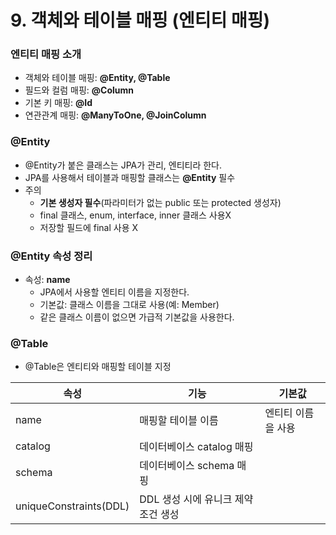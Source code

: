 # 9. 객체와 테이블 매핑 (엔티티 매핑)



### 엔티티 매핑 소개

- 객체와 테이블 매핑: **@Entity, @Table**
- 필드와 컬럼 매핑: **@Column**
- 기본 키 매핑: **@Id**
- 연관관계 매핑: **@ManyToOne, @JoinColumn**



### @Entity

- @Entity가 붙은 클래스는 JPA가 관리, 엔티티라 한다.
- JPA를 사용해서 테이블과 매핑할 클래스는 **@Entity**  필수
- 주의
  - **기본 생성자 필수**(파라미터가 없는 public 또는 protected 생성자)
  - final 클래스, enum, interface, inner 클래스 사용X
  - 저장할 필드에 final 사용 X



### @Entity 속성 정리

- 속성: **name**
  - JPA에서 사용할 엔티티 이름을 지정한다.
  - 기본값: 클래스 이름을 그대로 사용(예: Member)
  - 같은 클래스 이름이 없으면 가급적 기본값을 사용한다.



### @Table

- @Table은 엔티티와 매핑할 테이블 지정

| 속성                   | 기능                                | 기본값             |
| ---------------------- | ----------------------------------- | ------------------ |
| name                   | 매핑할 테이블 이름                  | 엔티티 이름을 사용 |
| catalog                | 데이터베이스  catalog 매핑          |                    |
| schema                 | 데이터베이스 schema 매핑            |                    |
| uniqueConstraints(DDL) | DDL 생성 시에 유니크 제약 조건 생성 |                    |

